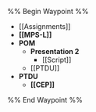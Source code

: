 %% Begin Waypoint %%
- [[Assignments]]
- **[[MPS-L]]**
- **POM**
	- **Presentation 2**
		- [[Script]]
	- [[PTDU]]
- **PTDU**
	- **[[CEP]]**

%% End Waypoint %%
